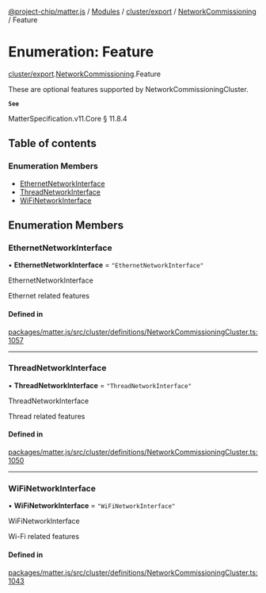[@project-chip/matter.js](../README.md) / [Modules](../modules.md) / [cluster/export](../modules/cluster_export.md) / [NetworkCommissioning](../modules/cluster_export.NetworkCommissioning.md) / Feature

# Enumeration: Feature

[cluster/export](../modules/cluster_export.md).[NetworkCommissioning](../modules/cluster_export.NetworkCommissioning.md).Feature

These are optional features supported by NetworkCommissioningCluster.

**`See`**

MatterSpecification.v11.Core § 11.8.4

## Table of contents

### Enumeration Members

- [EthernetNetworkInterface](cluster_export.NetworkCommissioning.Feature.md#ethernetnetworkinterface)
- [ThreadNetworkInterface](cluster_export.NetworkCommissioning.Feature.md#threadnetworkinterface)
- [WiFiNetworkInterface](cluster_export.NetworkCommissioning.Feature.md#wifinetworkinterface)

## Enumeration Members

### EthernetNetworkInterface

• **EthernetNetworkInterface** = ``"EthernetNetworkInterface"``

EthernetNetworkInterface

Ethernet related features

#### Defined in

[packages/matter.js/src/cluster/definitions/NetworkCommissioningCluster.ts:1057](https://github.com/project-chip/matter.js/blob/558e12c94a201592c28c7bc0743705360b3e5ca6/packages/matter.js/src/cluster/definitions/NetworkCommissioningCluster.ts#L1057)

___

### ThreadNetworkInterface

• **ThreadNetworkInterface** = ``"ThreadNetworkInterface"``

ThreadNetworkInterface

Thread related features

#### Defined in

[packages/matter.js/src/cluster/definitions/NetworkCommissioningCluster.ts:1050](https://github.com/project-chip/matter.js/blob/558e12c94a201592c28c7bc0743705360b3e5ca6/packages/matter.js/src/cluster/definitions/NetworkCommissioningCluster.ts#L1050)

___

### WiFiNetworkInterface

• **WiFiNetworkInterface** = ``"WiFiNetworkInterface"``

WiFiNetworkInterface

Wi-Fi related features

#### Defined in

[packages/matter.js/src/cluster/definitions/NetworkCommissioningCluster.ts:1043](https://github.com/project-chip/matter.js/blob/558e12c94a201592c28c7bc0743705360b3e5ca6/packages/matter.js/src/cluster/definitions/NetworkCommissioningCluster.ts#L1043)
